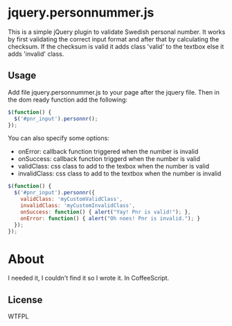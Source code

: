 # jquery.personnummer.js

This is a simple jQuery plugin to validate Swedish personal number.
It works by first validating the correct input format and after that
by calculating the checksum. If the checksum is valid it adds class
'valid' to the textbox else it adds 'invalid' class.

## Usage
Add file jquery.personnummer.js to your page after the jquery file.
Then in the dom ready function add the following:

```javascript
$(function() {
  $('#pnr_input').personnr();
});
```

You can also specify some options:

* onError: callback function triggered when the number is invalid
* onSuccess: callback function triggerd when the number is valid
* validClass: css class to add to the texbox when the number is valid
* invalidClass: css class to add to the textbox when the number is invalid

```javascript
$(function() {
  $('#pnr_input').personnr({
    validClass: 'myCustomValidClass',
    invalidClass: 'myCustomInvalidClass',
    onSuccess: function() { alert("Yay! Pnr is valid!"); },
    onError: function() { alert("Oh noes! Pnr is invalid."); }
  });
});
```
# About
I needed it, I couldn't find it so I wrote it. In CoffeeScript.

## License
WTFPL
